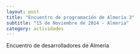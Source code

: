 ```yaml
---
layout: post
title: "Encuentro de programación de Almería 3"
subtitle: "15 de Noviembre de 2014 - Almeria"
category: actividades
---
```

Encuentro de desarrolladores de Almería
